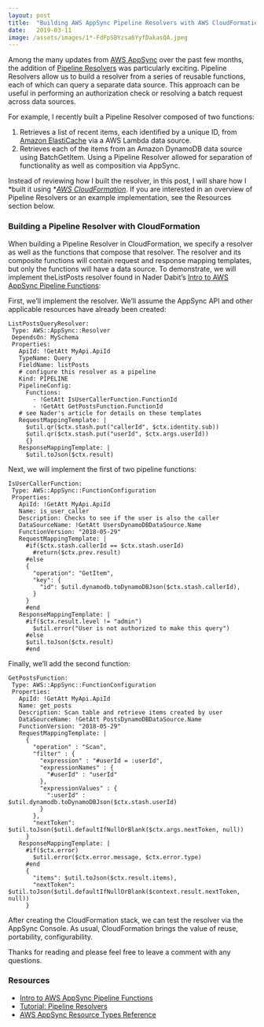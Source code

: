 ```yaml
---
layout:	post
title:	"Building AWS AppSync Pipeline Resolvers with AWS CloudFormation"
date:	2019-03-11
image: /assets/images/1*-FdFpSBYzsa6YyfDakasQA.jpeg
---
```


Among the many updates from [AWS AppSync](https://aws.amazon.com/appsync/) over the past few months, the addition of [Pipeline Resolvers](https://docs.aws.amazon.com/appsync/latest/devguide/pipeline-resolvers.html) was particularly exciting. Pipeline Resolvers allow us to build a resolver from a series of reusable functions, each of which can query a separate data source. This approach can be useful in performing an authorization check or resolving a batch request across data sources.

For example, I recently built a Pipeline Resolver composed of two functions:

1. Retrieves a list of recent items, each identified by a unique ID, from [Amazon ElastiCache](https://aws.amazon.com/elasticache/) via a AWS Lambda data source.
2. Retrieves each of the items from an Amazon DynamoDB data source using BatchGetItem.
Using a Pipeline Resolver allowed for separation of functionality as well as composition via AppSync.

Instead of reviewing how I built the resolver, in this post, I will share how I *built it using *[*AWS CloudFormation*](https://aws.amazon.com/cloudformation/). If you are interested in an overview of Pipeline Resolvers or an example implementation, see the Resources section below.

### Building a Pipeline Resolver with CloudFormation

When building a Pipeline Resolver in CloudFormation, we specify a resolver as well as the functions that compose that resolver. The resolver and its composite functions will contain request and response mapping templates, but only the functions will have a data source. To demonstrate, we will implement theListPosts resolver found in Nader Dabit’s [Intro to AWS AppSync Pipeline Functions](https://medium.com/@dabit3/intro-to-aws-appsync-pipeline-functions-3df87ceddac1):

First, we’ll implement the resolver. We’ll assume the AppSync API and other applicable resources have already been created:

```
ListPostsQueryResolver:  
 Type: AWS::AppSync::Resolver  
 DependsOn: MySchema  
 Properties:
   ApiId: !GetAtt MyApi.ApiId  
   TypeName: Query  
   FieldName: listPosts  
   # configure this resolver as a pipeline  
   Kind: PIPELINE  
   PipelineConfig:  
     Functions:  
       - !GetAtt IsUserCallerFunction.FunctionId  
       - !GetAtt GetPostsFunction.FunctionId  
   # see Nader's article for details on these templates  
   RequestMappingTemplate: |  
     $util.qr($ctx.stash.put("callerId", $ctx.identity.sub))  
     $util.qr($ctx.stash.put("userId", $ctx.args.userId))  
     {}  
   ResponseMappingTemplate: |  
     $util.toJson($ctx.result)
```

Next, we will implement the first of two pipeline functions:

```
IsUserCallerFunction:  
 Type: AWS::AppSync::FunctionConfiguration  
 Properties:  
   ApiId: !GetAtt MyApi.ApiId  
   Name: is_user_caller  
   Description: Checks to see if the user is also the caller  
   DataSourceName: !GetAtt UsersDynamoDBDataSource.Name  
   FunctionVersion: "2018-05-29"  
   RequestMappingTemplate: |  
     #if($ctx.stash.callerId == $ctx.stash.userId)  
       #return($ctx.prev.result)  
     #else  
     {  
       "operation": "GetItem",  
       "key": {  
         "id": $util.dynamodb.toDynamoDBJson($ctx.stash.callerId),  
       }  
     }  
     #end  
   ResponseMappingTemplate: |  
     #if($ctx.result.level != "admin")  
       $util.error("User is not authorized to make this query")  
     #else  
     $util.toJson($ctx.result)  
     #end
```
     
Finally, we’ll add the second function:

```
GetPostsFunction:  
 Type: AWS::AppSync::FunctionConfiguration  
 Properties:  
   ApiId: !GetAtt MyApi.ApiId  
   Name: get_posts  
   Description: Scan table and retrieve items created by user  
   DataSourceName: !GetAtt PostsDynamoDBDataSource.Name  
   FunctionVersion: "2018-05-29"  
   RequestMappingTemplate: |  
     {  
       "operation" : "Scan",  
       "filter" : {  
         "expression" : "#userId = :userId",  
         "expressionNames" : {  
           "#userId" : "userId"  
         },  
         "expressionValues" : {  
           ":userId" : $util.dynamodb.toDynamoDBJson($ctx.stash.userId)  
         }  
       },  
       "nextToken": $util.toJson($util.defaultIfNullOrBlank($ctx.args.nextToken, null))  
     }  
   ResponseMappingTemplate: |  
     #if($ctx.error)  
       $util.error($ctx.error.message, $ctx.error.type)  
     #end  
     {  
       "items": $util.toJson($ctx.result.items),  
       "nextToken": $util.toJson($util.defaultIfNullOrBlank($context.result.nextToken, null))  
     }
```

After creating the CloudFormation stack, we can test the resolver via the AppSync Console. As usual, CloudFormation brings the value of reuse, portability, configurability.

Thanks for reading and please feel free to leave a comment with any questions.

### Resources

* [Intro to AWS AppSync Pipeline Functions](https://medium.com/@dabit3/intro-to-aws-appsync-pipeline-functions-3df87ceddac1)
* [Tutorial: Pipeline Resolvers](https://docs.aws.amazon.com/appsync/latest/devguide/tutorial-pipeline-resolvers.html)
* [AWS AppSync Resource Types Reference](https://docs.aws.amazon.com/AWSCloudFormation/latest/UserGuide/cfn-reference-appsync.html)
  